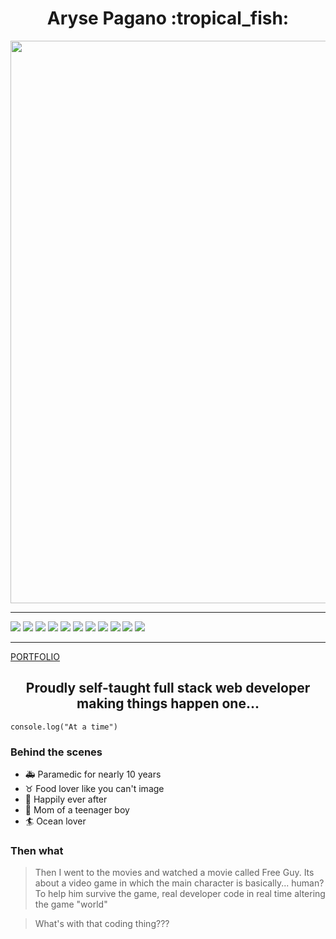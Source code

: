 <h1 align="center">
Aryse Pagano :tropical_fish:
</h1>

<a href="http://www.pagano.dev" target="_blank"><img align="center" src="./ocean.jpg" width="900" /></a>

<hr/>

![](https://img.shields.io/badge/Gen-HTML-ff69b4)
![](https://img.shields.io/badge/Gen-CSS-ff69b4)
![](https://img.shields.io/badge/Gen-JS-ff69b4)
![](https://img.shields.io/badge/Gen-NPM-ff69b4)
![](https://img.shields.io/badge/Front-ReactJS-ff69b4)
![](https://img.shields.io/badge/Front-Next.JS-ff69b4)
![](https://img.shields.io/badge/Back-NodeJs-ff69b4)
![](https://img.shields.io/badge/Back-Express-ff69b4)
![](https://img.shields.io/badge/Back-EJS-ff69b4)
![](https://img.shields.io/badge/Back-NPM-ff69b4)
![](https://img.shields.io/badge/Data-MongoDB-ff69b4)

<hr/>

[PORTFOLIO](http://pagano.dev)

<h2 align="center">
Proudly self-taught full stack web developer making things happen one... 
</h2>

```
console.log("At a time")
```

### Behind the scenes

- :ambulance: Paramedic for nearly 10 years
- :taurus: Food lover like you can't image
- :two_women_holding_hands: Happily ever after
- :baby: Mom of a teenager boy
- :surfer: Ocean lover

### Then what

> Then I went to the movies and watched a movie called Free Guy. Its about a video game in which the main character is basically... human? To help him survive the game, real developer code in real time altering the game "world"

> What's with that coding thing???
